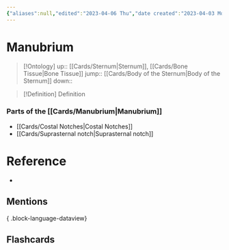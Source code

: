 ```yaml
---
{"aliases":null,"edited":"2023-04-06 Thu","date created":"2023-04-03 Mon","tags":["Uni/OMT1","Uni/LFS122","on/Science/Biology/Anatomy"],"dg-publish":true,"permalink":"/cards/manubrium/","dgPassFrontmatter":true}
---
```


# Manubrium

> [!Ontology]
> up:: [[Cards/Sternum\|Sternum]], [[Cards/Bone Tissue\|Bone Tissue]]
> jump:: [[Cards/Body of the Sternum\|Body of the Sternum]]
> down:: 

> [!Definition] Definition

### Parts of the [[Cards/Manubrium\|Manubrium]]

- [[Cards/Costal Notches\|Costal Notches]]
- [[Cards/Suprasternal notch\|Suprasternal notch]]

# Reference

- 

## Mentions


{ .block-language-dataview}

## Flashcards